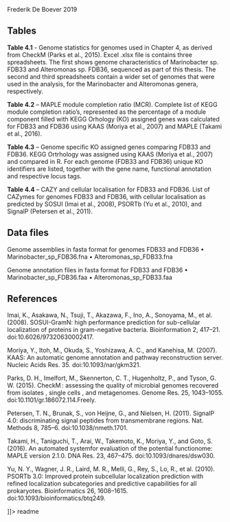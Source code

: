 <snippet>
  <content><![CDATA[
# ${1:Online Supporting Material for Chapter 4}
# Online Supporting Material for Chapter 4
Bacterial genome sequencing and in silico prediction of
Microbial interactions among partners of the tripartite model system

Frederik De Boever
2019


## Tables

__Table 4.1__ - Genome statistics for genomes used in Chapter 4, as derived from CheckM (Parks et al., 2015). Excel .xlsx file is contains three spreadsheets. The first shows genome characteristics of Marinobacter sp. FDB33 and Alteromonas sp. FDB36, sequenced as part of this thesis. The second and third spreadsheets contain a wider set of genomes that were used in the analysis, for the Marinobacter and Alteromonas genera, respectively.

__Table 4.2__ – MAPLE module completion ratio (MCR). Complete list of KEGG module completion ratio’s, represented as the percentage of a module component filled with KEGG Orhology (KO) assigned genes was calculated for FDB33 and FDB36 using KAAS (Moriya et al., 2007) and MAPLE (Takami et al., 2016).
 
__Table 4.3__ – Genome specific KO assigned genes comparing FDB33 and FDB36. KEGG Ortrhology was assigned using KAAS (Moriya et al., 2007) and compared in R. For each genome (FDB33 and FDB36) unique KO identifiers are listed, together with the gene name, functional annotation and respective locus tags.

__Table 4.4__ – CAZY and cellular localisation for FDB33 and FDB36. List of CAZymes for genomes FDB33 and FDB36, with cellular localisation as predicted by SOSUI (Imai et al., 2008), PSORTb (Yu et al., 2010), and SignalP (Petersen et al., 2011).

## Data files

Genome assemblies in fasta format for genomes FDB33 and FDB36
•	Marinobacter_sp_FDB36.fna
•	Alteromonas_sp_FDB33.fna

Genome annotation files in fasta format for FDB33 and FDB36
•	Marinobacter_sp_FDB36.faa
•	Alteromonas_sp_FDB33.faa

## References

Imai, K., Asakawa, N., Tsuji, T., Akazawa, F., Ino, A., Sonoyama, M., et al. (2008). SOSUI-GramN: high performance prediction for sub-cellular localization of proteins in gram-negative bacteria. Bioinformation 2, 417–21. doi:10.6026/97320630002417.

Moriya, Y., Itoh, M., Okuda, S., Yoshizawa, A. C., and Kanehisa, M. (2007). KAAS: An automatic genome annotation and pathway reconstruction server. Nucleic Acids Res. 35. doi:10.1093/nar/gkm321.

Parks, D. H., Imelfort, M., Skennerton, C. T., Hugenholtz, P., and Tyson, G. W. (2015). CheckM : assessing the quality of microbial genomes recovered from isolates , single cells , and metagenomes. Genome Res. 25, 1043–1055. doi:10.1101/gr.186072.114.Freely.

Petersen, T. N., Brunak, S., von Heijne, G., and Nielsen, H. (2011). SignalP 4.0: discriminating signal peptides from transmembrane regions. Nat. Methods 8, 785–6. doi:10.1038/nmeth.1701.

Takami, H., Taniguchi, T., Arai, W., Takemoto, K., Moriya, Y., and Goto, S. (2016). An automated systemfor evaluation of the potential functionome: MAPLE version 2.1.0. DNA Res. 23, 467–475. doi:10.1093/dnares/dsw030.

Yu, N. Y., Wagner, J. R., Laird, M. R., Melli, G., Rey, S., Lo, R., et al. (2010). PSORTb 3.0: Improved protein subcellular localization prediction with refined localization subcategories and predictive capabilities for all prokaryotes. Bioinformatics 26, 1608–1615. doi:10.1093/bioinformatics/btq249.


]]></content>
  <tabTrigger>readme</tabTrigger>
</snippet>